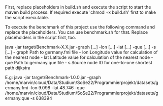 First, replace placeholders in build.sh and execute the script to start the maven build process.
If required execute 'chmod +x build.sh' first to make the script executable.

To execute the benchmark of this project use the following command and replace the placeholders.
You can use benchmark.sh for that. Replace placeholders in the script first, too.

java -jar target/Benchmark-X.X.jar -graph [...] -lon [...] -lat [...] -que [...] -s [...]
    - graph     Path to germany.fmi file
    - lon       Longitude value for calculation of the nearest node
    - lat       Latitude value for calculation of the nearest node
    - que       Path to germany.que file
    - s         Source node ID for one-to-one shortest path dijkstra

E.g:
java -jar target/Benchmark-1.0.0.jar -graph /home/marvin/cloud/Data/Studium/SoSe22/Programmierprojekt/datasets/germany.fmi -lon 9.098 -lat 48.746 -que /home/marvin/cloud/Data/Studium/SoSe22/Programmierprojekt/datasets/germany.que -s 638394